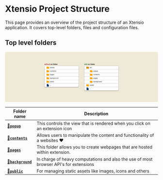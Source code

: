 # Xtensio Project Structure

This page provides an overview of the project structure of an Xtensio application. It covers top-level folders, files and configuration files.

## Top level folders

![xtensio folder structure](assets/folder-structure.png)

| Folder name                                                      | Description                                                                           |
| ---------------------------------------------------------------- | ------------------------------------------------------------------------------------- |
| [:link:**`popup`**](guide/creating-an-extension-popup.md)        | This controls the view that is rendered when you click on an extension icon           |
| [:link:**`contents`**](guide/manipulating-a-website.md)          | Allows users to manipulate the content and functionality of a websites ❤️             |
| [:link:**`pages`**](guide/creating-extension-pages.md)           | This folder allows you to create webpages that are hosted within extension.           |
| [:link:**`background`**](guide/managing-background-processes.md) | In charge of heavy computations and also the use of most browser API's for extensions |
| [:link:**`public`**](#)                                          | For managing static assets like images, icons and others                              |
